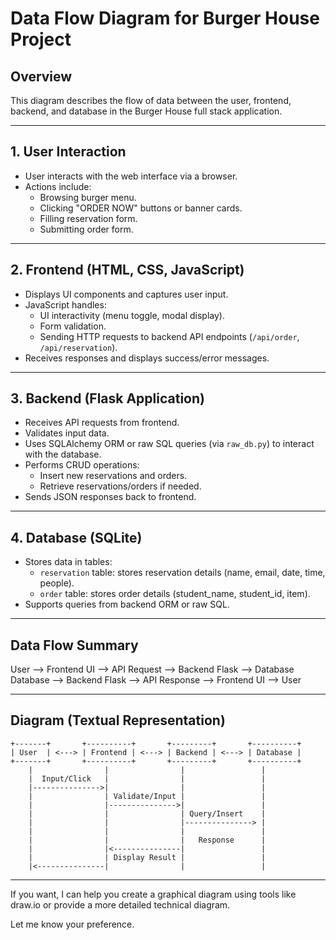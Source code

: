 # Data Flow Diagram for Burger House Project

## Overview
This diagram describes the flow of data between the user, frontend, backend, and database in the Burger House full stack application.

---

## 1. User Interaction
- User interacts with the web interface via a browser.
- Actions include:
  - Browsing burger menu.
  - Clicking "ORDER NOW" buttons or banner cards.
  - Filling reservation form.
  - Submitting order form.

---

## 2. Frontend (HTML, CSS, JavaScript)
- Displays UI components and captures user input.
- JavaScript handles:
  - UI interactivity (menu toggle, modal display).
  - Form validation.
  - Sending HTTP requests to backend API endpoints (`/api/order`, `/api/reservation`).
- Receives responses and displays success/error messages.

---

## 3. Backend (Flask Application)
- Receives API requests from frontend.
- Validates input data.
- Uses SQLAlchemy ORM or raw SQL queries (via `raw_db.py`) to interact with the database.
- Performs CRUD operations:
  - Insert new reservations and orders.
  - Retrieve reservations/orders if needed.
- Sends JSON responses back to frontend.

---

## 4. Database (SQLite)
- Stores data in tables:
  - `reservation` table: stores reservation details (name, email, date, time, people).
  - `order` table: stores order details (student_name, student_id, item).
- Supports queries from backend ORM or raw SQL.

---

## Data Flow Summary

User --> Frontend UI --> API Request --> Backend Flask --> Database  
Database --> Backend Flask --> API Response --> Frontend UI --> User

---

## Diagram (Textual Representation)

```
+-------+       +----------+       +---------+       +----------+
| User  | <---> | Frontend | <---> | Backend | <---> | Database |
+-------+       +----------+       +---------+       +----------+
    |                |                |                 |
    |  Input/Click   |                |                 |
    |--------------->|                |                 |
    |                | Validate/Input |                 |
    |                |--------------->|                 |
    |                |                | Query/Insert    |
    |                |                |---------------> |
    |                |                |                 |
    |                |                |   Response      |
    |                |<---------------|                 |
    |                | Display Result |                 |
    |<---------------|                |                 |
```

---

If you want, I can help you create a graphical diagram using tools like draw.io or provide a more detailed technical diagram.

Let me know your preference.
